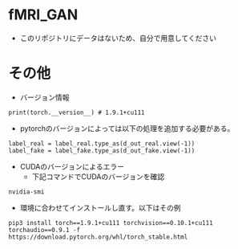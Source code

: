 # fMRI_GAN
- このリポジトリにデータはないため、自分で用意してください  

# その他  
- バージョン情報  
```
print(torch.__version__) # 1.9.1+cu111
```
- pytorchのバージョンによっては以下の処理を追加する必要がある。
```
label_real = label_real.type_as(d_out_real.view(-1))
label_fake = label_fake.type_as(d_out_fake.view(-1))
```
- CUDAのバージョンによるエラー
  - 下記コマンドでCUDAのバージョンを確認
```
nvidia-smi
```
  - 環境に合わせてインストールし直す。以下はその例
```
pip3 install torch==1.9.1+cu111 torchvision==0.10.1+cu111 torchaudio==0.9.1 -f https://download.pytorch.org/whl/torch_stable.html
```
